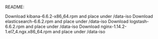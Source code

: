 README:

Download kibana-6.6.2-x86_64.rpm and place under /data-iso
Download elasticsearch-6.6.2.rpm and place under /data-iso
Download logstash-6.6.2.rpm and place under /data-iso
Download nginx-1.14.2-1.el7_4.ngx.x86_64.rpm and place under /data-iso

